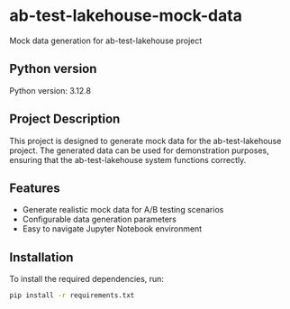 # ab-test-lakehouse-mock-data

Mock data generation for ab-test-lakehouse project

## Python version
Python version: 3.12.8

## Project Description
This project is designed to generate mock data for the ab-test-lakehouse project. The generated data can be used for demonstration purposes, ensuring that the ab-test-lakehouse system functions correctly.

## Features
- Generate realistic mock data for A/B testing scenarios
- Configurable data generation parameters
- Easy to navigate Jupyter Notebook environment

## Installation
To install the required dependencies, run:
```bash
pip install -r requirements.txt
```
